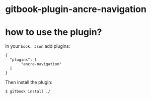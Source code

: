 # gitbook-plugin-ancre-navigation


# how to use the plugin?

In your `book. Json` add plugins:

```
{
  "plugins": [
       "ancre-navigation"
  ]
}
```

Then install the plugin:

```
$ gitbook install ./
```


